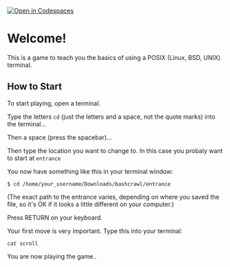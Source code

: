 [![Open in Codespaces](https://classroom.github.com/assets/launch-codespace-2972f46106e565e64193e422d61a12cf1da4916b45550586e14ef0a7c637dd04.svg)](https://classroom.github.com/open-in-codespaces?assignment_repo_id=16873196)
# Welcome!

This is a game to teach you the basics of using a POSIX (Linux, BSD, UNIX) terminal.


## How to Start

To start playing, open a terminal.

Type the letters `cd` (just the letters and a space, not the quote marks) into the terminal...

Then a space (press the spacebar)...

Then type the location you want to change to. In this case you probaly want to start at `entrance` 


You now have something like this in your terminal window:

```
$ cd /home/your_username/Downloads/bashcrawl/entrance
```

(The exact path to the entrance varies, depending on where you saved the file, so it's OK if it looks a little different on your computer.)

Press RETURN on your keyboard.

Your first move is very important.
Type this into your terminal:

```
cat scroll
```

You are now playing the game..


